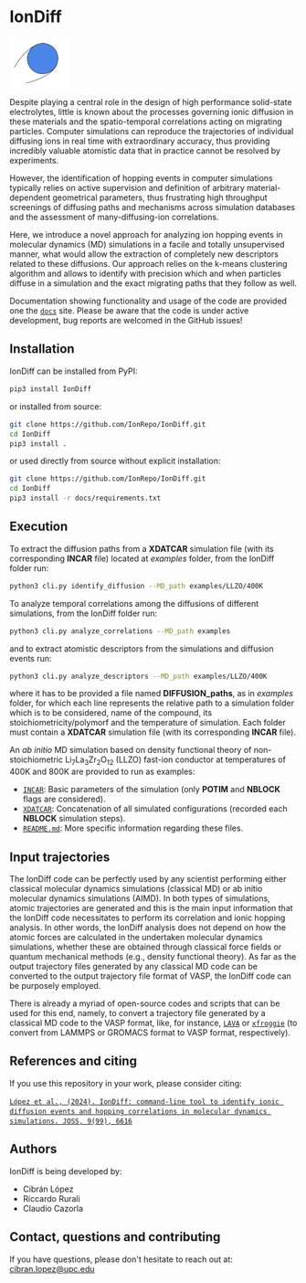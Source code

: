 # IonDiff

<img src=docs/logo.svg width="20%">

Despite playing a central role in the design of high performance solid-state electrolytes, little is known about the processes governing ionic diffusion in these materials and the spatio-temporal correlations acting on migrating particles. Computer simulations can reproduce the trajectories of individual diffusing ions in real time with extraordinary accuracy, thus providing incredibly valuable atomistic data that in practice cannot be resolved by experiments.

However, the identification of hopping events in computer simulations typically relies on active supervision and definition of arbitrary material-dependent geometrical parameters, thus frustrating high throughput screenings of diffusing paths and mechanisms across simulation databases and the assessment of many-diffusing-ion correlations.   

Here, we introduce a novel approach for analyzing ion hopping events in molecular dynamics (MD) simulations in a facile and totally unsupervised manner, what would allow the extraction of completely new descriptors related to these diffusions. Our approach relies on the k-means clustering algorithm and allows to identify with precision which and when particles diffuse in a simulation and the exact migrating paths that they follow as well.

Documentation showing functionality and usage of the code are provided one the [`docs`](https://iondiff.readthedocs.io/en/latest/) site. Please be aware that the code is under active development, bug reports are welcomed in the GitHub issues!

## Installation

IonDiff can be installed from PyPI:

```bash
pip3 install IonDiff
```

or installed from source:

```bash
git clone https://github.com/IonRepo/IonDiff.git
cd IonDiff
pip3 install .
```

or used directly from source without explicit installation:

```bash
git clone https://github.com/IonRepo/IonDiff.git
cd IonDiff
pip3 install -r docs/requirements.txt
```

## Execution

To extract the diffusion paths from a **XDATCAR** simulation file (with its corresponding **INCAR** file) located at *examples* folder, from the IonDiff folder run:

```bash
python3 cli.py identify_diffusion --MD_path examples/LLZO/400K
```

To analyze temporal correlations among the diffusions of different simulations, from the IonDiff folder run:

```bash
python3 cli.py analyze_correlations --MD_path examples
```

and to extract atomistic descriptors from the simulations and diffusion events run:

```bash
python3 cli.py analyze_descriptors --MD_path examples/LLZO/400K
```

where it has to be provided a file named **DIFFUSION_paths**, as in *examples* folder, for which each line represents the relative path to a simulation folder which is to be considered, name of the compound, its stoichiometricity/polymorf and the temperature of simulation. Each folder must contain a **XDATCAR** simulation file (with its corresponding **INCAR** file). 

An *ab initio* MD simulation based on density functional theory of non-stoichiometric Li<sub>7</sub>La<sub>3</sub>Zr<sub>2</sub>O<sub>12</sub> (LLZO) fast-ion conductor at temperatures of 400K and 800K are provided to run as examples:
 - [`INCAR`](examples/LLZO/400K/INCAR): Basic parameters of the simulation (only **POTIM** and **NBLOCK** flags are considered).
 - [`XDATCAR`](examples/LLZO/400K/XDATCAR): Concatenation of all simulated configurations (recorded each **NBLOCK** simulation steps).
 - [`README.md`](examples/README.md): More specific information regarding these files.

## Input trajectories

The IonDiff code can be perfectly used by any scientist performing either classical molecular dynamics simulations (classical MD) or ab initio molecular dynamics simulations (AIMD). In both types of simulations, atomic trajectories are generated and this is the main input information that the IonDiff code necessitates to perform its correlation and ionic hopping analysis. In other words, the IonDiff analysis does not depend on how the atomic forces are calculated in the undertaken molecular dynamics simulations, whether these are obtained through classical force fields or quantum mechanical methods (e.g., density functional theory). As far as the output trajectory files generated by any classical MD code can be converted to the output trajectory file format of VASP, the IonDiff code can be purposely employed.

There is already a myriad of open-source codes and scripts that can be used for this end, namely, to convert a trajectory file generated by a classical MD code to the VASP format, like, for instance, [`LAVA`](https://github.com/lanl/LAVA) or [`xfroggie`](https://www.xfroggie.com/index.cgi/strconv) (to convert from LAMMPS or GROMACS format to VASP format, respectively).

## References and citing

If you use this repository in your work, please consider citing:

[`López et al., (2024). IonDiff: command-line tool to identify ionic diffusion events and hopping correlations in molecular dynamics simulations. JOSS, 9(99), 6616`](https://doi.org/10.21105/joss.06616)

## Authors

IonDiff is being developed by:

 - Cibrán López
 - Riccardo Rurali
 - Claudio Cazorla

## Contact, questions and contributing

If you have questions, please don't hesitate to reach out at: cibran.lopez@upc.edu
